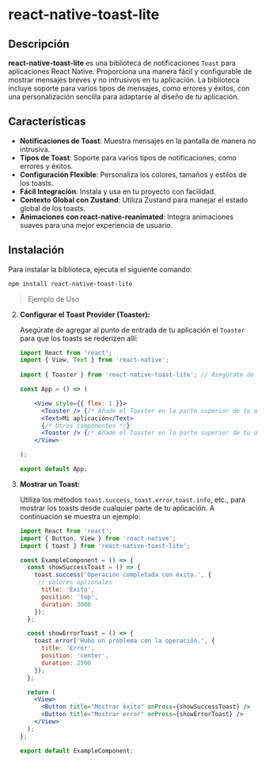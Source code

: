 # react-native-toast-lite

## Descripción

**react-native-toast-lite** es una biblioteca de notificaciones `Toast` para aplicaciones React Native. Proporciona una manera fácil y configurable de mostrar mensajes breves y no intrusivos en tu aplicación. La biblioteca incluye soporte para varios tipos de mensajes, como errores y éxitos, con una personalización sencilla para adaptarse al diseño de tu aplicación.

## Características

- **Notificaciones de Toast**: Muestra mensajes en la pantalla de manera no intrusiva.
- **Tipos de Toast**: Soporte para varios tipos de notificaciones, como errores y éxitos.
- **Configuración Flexible**: Personaliza los colores, tamaños y estilos de los toasts.
- **Fácil Integración**: Instala y usa en tu proyecto con facilidad.
- **Contexto Global con Zustand**: Utiliza Zustand para manejar el estado global de los toasts.
- **Animaciones con react-native-reanimated**: Integra animaciones suaves para una mejor experiencia de usuario.

## Instalación

Para instalar la biblioteca, ejecuta el siguiente comando:

```bash
npm install react-native-toast-lite
```

> Ejemplo de Uso

2. **Configurar el Toast Provider (Toaster):**

   Asegúrate de agregar al punto de entrada de tu aplicación el `Toaster` para que los toasts se rederizen allí:

   ```jsx
   import React from 'react';
   import { View, Text } from 'react-native';
 
   import { Toaster } from 'react-native-toast-lite'; // Asegúrate de importar el componente Toaster

   const App = () => (

       <View style={{ flex: 1 }}>
         <Toaster /> {/* Añade el Toaster en la parte superior de tu aplicación */}
         <Text>Mi aplicación</Text>
         {/* Otros componentes */}
         <Toaster /> {/* Añade el Toaster en la parte superior de tu aplicación */}
       </View>

   );

   export default App;
   ```

3. **Mostrar un Toast:**

   Utiliza los métodos `toast.success`, `toast.error`,`toast.info`, etc., para mostrar los toasts desde cualquier parte de tu aplicación. A continuación se muestra un ejemplo:

   ```jsx
   import React from 'react';
   import { Button, View } from 'react-native';
   import { toast } from 'react-native-toast-lite';

   const ExampleComponent = () => {
     const showSuccessToast = () => {
       toast.success('Operación completada con éxito.', {
        // valores opcionales
         title: 'Éxito', 
         position: 'top', 
         duration: 3000 
       });
     };

     const showErrorToast = () => {
       toast.error('Hubo un problema con la operación.', {
         title: 'Error',
         position: 'center',
         duration: 2500
       });
     };

     return (
       <View>
         <Button title="Mostrar éxito" onPress={showSuccessToast} />
         <Button title="Mostrar error" onPress={showErrorToast} />
       </View>
     );
   };

   export default ExampleComponent;


